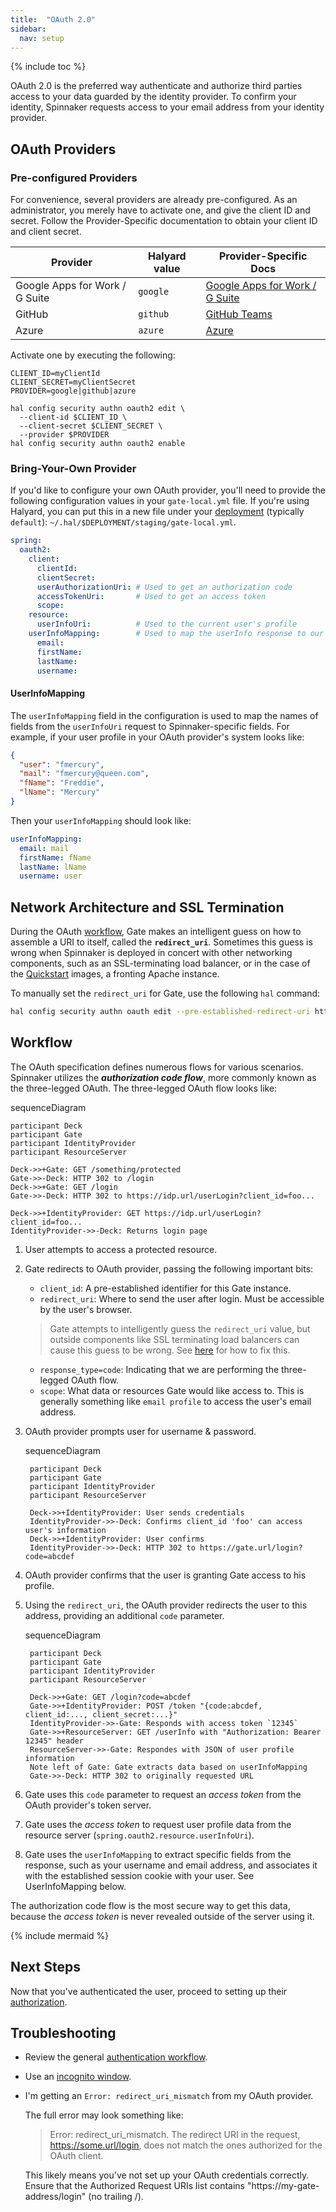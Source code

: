 ```yaml
---
title:  "OAuth 2.0"
sidebar:
  nav: setup
---
```


{% include toc %}

OAuth 2.0 is the preferred way authenticate and authorize third parties access to your data guarded 
by the identity provider. To confirm your identity, Spinnaker requests access to your email address 
from your identity provider.


## OAuth Providers

### Pre-configured Providers

For convenience, several providers are already pre-configured. As an administrator, you merely have
 to activate one, and give the client ID and secret. Follow the Provider-Specific documentation to
 obtain your client ID and client secret.

Provider | Halyard value | Provider-Specific Docs
--- | --- | ---
Google Apps for Work / G Suite | `google` | [Google Apps for Work / G Suite](./providers/google/)
GitHub | `github` | [GitHub Teams](./providers/github/)
Azure | `azure` | [Azure](./providers/azure/)

Activate one by executing the following:

```
CLIENT_ID=myClientId
CLIENT_SECRET=myClientSecret
PROVIDER=google|github|azure

hal config security authn oauth2 edit \
  --client-id $CLIENT_ID \
  --client-secret $CLIENT_SECRET \
  --provider $PROVIDER
hal config security authn oauth2 enable
```

### Bring-Your-Own Provider

If you'd like to configure your own OAuth provider, you'll need to provide the following 
configuration values in your `gate-local.yml` file. If you're using Halyard, you can put this in 
a new file under your [deployment](/reference/halyard/#deployments) (typically `default`): 
`~/.hal/$DEPLOYMENT/staging/gate-local.yml`.

```yaml
spring:
  oauth2:
    client:
      clientId:
      clientSecret:
      userAuthorizationUri: # Used to get an authorization code
      accessTokenUri:       # Used to get an access token
      scope:
    resource:
      userInfoUri:          # Used to the current user's profile
    userInfoMapping:        # Used to map the userInfo response to our User
      email:
      firstName:
      lastName:
      username:
```

#### UserInfoMapping
The `userInfoMapping` field in the configuration is used to map the names of fields from the 
`userInfoUri` request to Spinnaker-specific fields. For example, if your user profile in your OAuth
 provider's system looks like:

```json
{
  "user": "fmercury",
  "mail": "fmercury@queen.com",
  "fName": "Freddie",
  "lName": "Mercury"
}
```

Then your `userInfoMapping` should look like:
```yaml
userInfoMapping:
  email: mail
  firstName: fName
  lastName: lName
  username: user
```

## Network Architecture and SSL Termination

During the OAuth [workflow](#workflow), Gate makes an intelligent guess on how to assemble a URI to
itself, called the **`redirect_uri`**. Sometimes this guess is wrong when Spinnaker is deployed 
in concert with other networking components, such as an SSL-terminating load balancer, or in the 
case of the [Quickstart](/setup/quickstart) images, a fronting Apache instance.

To manually set the `redirect_uri` for Gate, use the following `hal` command:

```bash
hal config security authn oauth edit --pre-established-redirect-uri https://my-real-gate-address.com:8084/login
```

## Workflow

The OAuth specification defines numerous flows for various scenarios. Spinnaker utilizes the 
**_authorization code flow_**, more commonly known as the three-legged OAuth.  The three-legged 
OAuth 
flow looks like:

<div class="mermaid">
    sequenceDiagram
    
    participant Deck
    participant Gate
    participant IdentityProvider
    participant ResourceServer
    
    Deck->>+Gate: GET /something/protected
    Gate->>-Deck: HTTP 302 to /login
    Deck->>+Gate: GET /login
    Gate->>-Deck: HTTP 302 to https://idp.url/userLogin?client_id=foo...
    
    Deck->>+IdentityProvider: GET https://idp.url/userLogin?client_id=foo...
    IdentityProvider->>-Deck: Returns login page
</div>

1. User attempts to access a protected resource.

1. Gate redirects to OAuth provider, passing the following important bits:
    * `client_id`: A pre-established identifier for this Gate instance.
    * `redirect_uri`: Where to send the user after login. Must be accessible by the user's 
    browser. 
    
    > Gate attempts to intelligently guess the `redirect_uri` value, but outside components like 
    SSL terminating load balancers can cause this guess to be wrong. See 
    [here](#network-architecture-and-ssl-termination) for how to fix this.
    
    * `response_type=code`: Indicating that we are performing the three-legged OAuth flow.
    * `scope`: What data or resources Gate would like access to. This is generally something like 
    `email profile` to access the user's email address.

1. OAuth provider prompts user for username & password.
    <div class="mermaid">
        sequenceDiagram
        
        participant Deck
        participant Gate
        participant IdentityProvider
        participant ResourceServer
        
        Deck->>+IdentityProvider: User sends credentials
        IdentityProvider->>-Deck: Confirms client_id 'foo' can access user's information
        Deck->>+IdentityProvider: User confirms
        IdentityProvider->>-Deck: HTTP 302 to https://gate.url/login?code=abcdef
    </div>

1. OAuth provider confirms that the user is granting Gate access to his profile.

1. Using the `redirect_uri`, the OAuth provider redirects the user to this address, providing an 
additional `code` parameter.

    <div class="mermaid">
        sequenceDiagram
        
        participant Deck
        participant Gate
        participant IdentityProvider
        participant ResourceServer
        
        Deck->>+Gate: GET /login?code=abcdef
        Gate->>+IdentityProvider: POST /token "{code:abcdef, client_id:..., client_secret:...}"
        IdentityProvider->>-Gate: Responds with access token `12345`
        Gate->>+ResourceServer: GET /userInfo with "Authorization: Bearer 12345" header
        ResourceServer->>-Gate: Respondes with JSON of user profile information
        Note left of Gate: Gate extracts data based on userInfoMapping
        Gate->>-Deck: HTTP 302 to originally requested URL
    </div>

1. Gate uses this `code` parameter to request an _access token_ from the OAuth provider's token 
server.

1. Gate uses the _access token_ to request user profile data from the resource server 
(`spring.oauth2.resource.userInfoUri`).

1. Gate uses the `userInfoMapping` to extract specific fields from the response, such as your 
username and email address, and associates it with the established session cookie with your user. 
See UserInfoMapping below.


The authorization code flow is the most secure way to get this data, because the _access token_ 
is never revealed outside of the server using it.

{% include mermaid %}

## Next Steps

Now that you've authenticated the user, proceed to setting up their [authorization](/setup/security/authorization/).

## Troubleshooting

* Review the general [authentication workflow](/setup/security/authentication#workflow).

* Use an [incognito window](/setup/security/authentication#incognito-mode).

* I'm getting an `Error: redirect_uri_mismatch` from my OAuth provider.

    The full error may look something like:
    
    > Error: redirect_uri_mismatch. The redirect URI in the request, https://some.url/login, 
    does not match the ones authorized for the OAuth client.
    
    This likely means you've not set up your OAuth credentials correctly. Ensure that the Authorized 
    Request URIs list contains "https://my-gate-address/login" (no trailing /).
